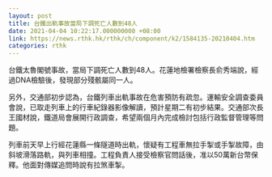 ```yaml
---
layout: post
title: 台鐵出軌事故當局下調死亡人數到48人
date: 2021-04-04 10:22:17.000000000 +08:00
link: https://news.rthk.hk/rthk/ch/component/k2/1584135-20210404.htm
categories: rthk
---
```


台鐵太魯閣號事故，當局下調死亡人數到48人。花蓮地檢署檢察長俞秀端說，經過DNA檢驗後，發現部分殘骸屬同一人。

另外，交通部初步認為，台鐵列車出軌事故在危害預防有疏忽。運輸安全調查委員會說，已取走列車上的行車紀錄器影像解讀，預計星期二有初步結果。交通部次長王國材說，鐵道局會展開行政調查，希望兩個月內完成檢討包括行政監督管理等問題。

列車前天早上行經花蓮縣一條隧道時出軌，懷疑有工程車無拉手掣或手掣故障，由斜坡滑落路軌，與列車相撞。工程負責人接受檢察官問話後，准以50萬新台幣保釋。他面對傳媒追問時說有拉煞車掣。
